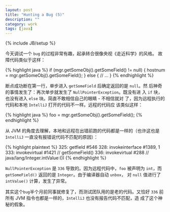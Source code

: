 ```yaml
---
layout: post
title: "Hunting a Bug (5)"
description: ""
category: work
tags: [java]
---
```

{% include JB/setup %}

今天调试一个 `bug` 的过程非常有趣，起承转合很像央视《走近科学》的风格。
故障代码类似于这样：

{% highlight java %}
if (mgr.getSomeObj().getSomeField() != null) {
    hostnum = mgr.getSomeObj().getSomeField();
} else {
    // ...
}
{% endhighlight %}

断点成功断在第一行，单步进入 `getSomeField` 后确定返回的是 `null`。然
后神奇的事情发生了：再次单步就发生了 `NullPointerException`。既没有进
入 `if` 块，也没有进入 `else` 块。简直不敢相信自己的眼睛 - 不相信就对
了，因为远程执行的代码和本地 `IntelliJ` 打开的代码不一样。远程的代码应
该类似这样：

{% highlight java %}
foo = mgr.getSomeObj().getSomeField();
{% endhighlight %}

从 JVM 的角度去理解，本地和远程在出错前跑的代码都是一样的（也许这也是
`IntelliJ` 一直没有报错说代码不匹配的原因）：

{% highlight plaintext %}
325: getfield        #546
328: invokeinterface #1389, 1
333: invokevirtual   #1421 // getSomeField()
336: invokevirtual   #288  // java/lang/Integer.intValue:()I
{% endhighlight %}

`NullPointerException` 是 `336` 导致的。因为远程代码中，`foo` 被声明为
`int`，而 `getSomeField()` 返回的是 `Integer`。由于编译器自动 `unbox`，
对 `null` 值进行了 `intValue()` 计算，发生了异常。

其实这个`bug`半个月前同事就修复了，而测试团队用的是老的代码。又恰好
`336` 前所有 JVM 指令也都是一样的，`IntelliJ` 也没有报告代码不匹配，造
成了这个神秘的假象。
